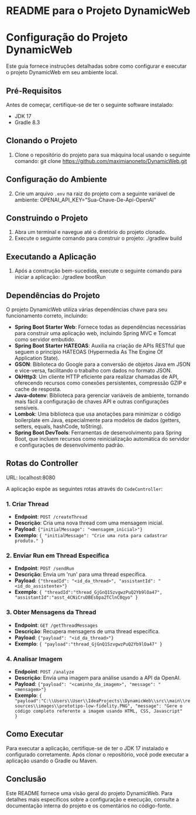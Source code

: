 # README para o Projeto DynamicWeb

# Configuração do Projeto DynamicWeb

Este guia fornece instruções detalhadas sobre como configurar e executar o projeto DynamicWeb em seu ambiente local.

## Pré-Requisitos
Antes de começar, certifique-se de ter o seguinte software instalado:
- JDK 17
- Gradle 8.3

## Clonando o Projeto
1. Clone o repositório do projeto para sua máquina local usando o seguinte comando:
git clone https://github.com/maximianoneto/DynamicWeb.git

## Configuração do Ambiente
2. Crie um arquivo `.env` na raiz do projeto com a seguinte variável de ambiente:
OPENAI_API_KEY="Sua-Chave-De-Api-OpenAI"

## Construindo o Projeto
1. Abra um terminal e navegue até o diretório do projeto clonado.
2. Execute o seguinte comando para construir o projeto:
./gradlew build

## Executando a Aplicação
1. Após a construção bem-sucedida, execute o seguinte comando para iniciar a aplicação:
./gradlew bootRun

## Dependências do Projeto
O projeto DynamicWeb utiliza várias dependências chave para seu funcionamento correto, incluindo:

- **Spring Boot Starter Web**: Fornece todas as dependências necessárias para construir uma aplicação web, incluindo Spring MVC e Tomcat como servidor embutido.
- **Spring Boot Starter HATEOAS**: Auxilia na criação de APIs RESTful que seguem o princípio HATEOAS (Hypermedia As The Engine Of Application State).
- **GSON**: Biblioteca do Google para a conversão de objetos Java em JSON e vice-versa, facilitando o trabalho com dados no formato JSON.
- **OkHttp3**: Um cliente HTTP eficiente para realizar chamadas de API, oferecendo recursos como conexões persistentes, compressão GZIP e cache de resposta.
- **Java-dotenv**: Biblioteca para gerenciar variáveis de ambiente, tornando mais fácil a configuração de chaves API e outras configurações sensíveis.
- **Lombok**: Uma biblioteca que usa anotações para minimizar o código boilerplate em Java, especialmente para modelos de dados (getters, setters, equals, hashCode, toString).
- **Spring Boot DevTools**: Ferramentas de desenvolvimento para Spring Boot, que incluem recursos como reinicialização automática do servidor e configurações de desenvolvimento padrão.

## Rotas do Controller
URL: localhost:8080

A aplicação expõe as seguintes rotas através do `CodeController`:

### 1. Criar Thread
- **Endpoint**: `POST /createThread`
- **Descrição**: Cria uma nova thread com uma mensagem inicial.
- **Payload**: `{"initialMessage": "<mensagem_inicial>"}`
- **Exemplo**: `{
  "initialMessage": "Crie uma rota para cadastrar produto."
  }`

### 2. Enviar Run em Thread Específica
- **Endpoint**: `POST /sendRun`
- **Descrição**: Envia um 'run' para uma thread específica.
- **Payload**: `{"threadId": "<id_da_thread>", "assistantId": "<id_do_assistente>"}`
- **Exemplo**: `{
  "threadId":"thread_GjGnQ1SzvgwzPuQ2Yb9lOa47",
  "assistantId":"asst_4CNiCruDBEsbpa2TClnC0qyo"
  }`

### 3. Obter Mensagens da Thread
- **Endpoint**: `GET /getThreadMessages`
- **Descrição**: Recupera mensagens de uma thread específica.
- **Payload**: `{"payload": "<id_da_thread>"}`
- **Exemplo**: `{
  "payload":"thread_GjGnQ1SzvgwzPuQ2Yb9lOa47"
  }`


### 4. Analisar Imagem
- **Endpoint**: `POST /analyze`
- **Descrição**: Envia uma imagem para análise usando a API da OpenAI.
- **Payload**: `{"payload": "<caminho_da_imagem>", "message": "<mensagem>"}`
- **Exemplo**: `{
  "payload":"C:\\Users\\User\\IdeaProjects\\DynamicWeb\\src\\main\\resources\\images\\prototipo-low-fidelity.PNG",
  "message": "Gere o código completo referente a imagem usando HTML, CSS, Javascript"   
  }`


## Como Executar
Para executar a aplicação, certifique-se de ter o JDK 17 instalado e configurado corretamente. Após clonar o repositório, você pode executar a aplicação usando o Gradle ou Maven.

## Conclusão
Este README fornece uma visão geral do projeto DynamicWeb. Para detalhes mais específicos sobre a configuração e execução, consulte a documentação interna do projeto e os comentários no código-fonte.
